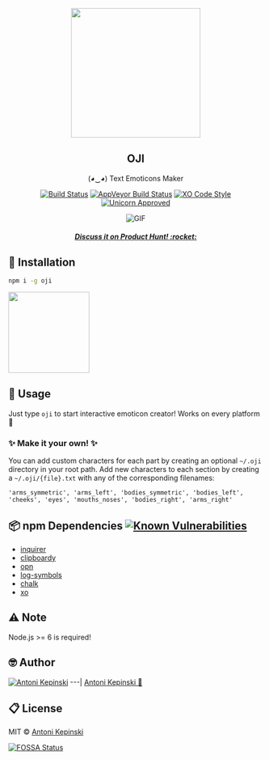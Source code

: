<p align="center">
  <img src="https://i.imgur.com/2fhhLzH.gif" href="" height="256">
  <h2 align="center">OJI</h2>
  <p align="center">(◕‿◕) Text Emoticons Maker<p>
  
<p align="center">
<a href="https://travis-ci.org/xxczaki/oji"><img src="https://travis-ci.org/xxczaki/oji.svg?branch=master" alt="Build Status"></a> 
<a href="https://ci.appveyor.com/project/xxczaki/oji"><img src="https://ci.appveyor.com/api/projects/status/sbxv43mauvm359av?svg=true" alt="AppVeyor Build Status"></a>
<a href="https://github.com/sindresorhus/xo"><img src="https://img.shields.io/badge/code_style-XO-5ed9c7.svg" alt="XO Code Style"></a>
<a href="https://www.youtube.com/watch?v=9auOCbH5Ns4"><img src="https://img.shields.io/badge/unicorn-approved-ff69b4.svg" alt="Unicorn Approved"></a>
  </p>
  
<p align="center"><img src="https://github.com/xxczaki/oji/blob/master/oji.svg" alt="GIF"></p>
<h5 align="center"><a href="https://www.producthunt.com/posts/oji">Discuss it on Product Hunt! :rocket:</a></h5>

## :floppy_disk: Installation

``` bash
npm i -g oji
```
<a href="https://www.patreon.com/akepinski">
	<img src="https://c5.patreon.com/external/logo/become_a_patron_button@2x.png" width="160">
</a>

## :feet: Usage

Just type `oji` to start interactive emoticon creator! Works on every platform :unicorn:

### :sparkles: Make it your own! :sparkles:

You can add custom characters for each part by creating an optional `~/.oji` directory in your root path. Add new characters to each section by creating a `~/.oji/{file}.txt` with any of the corresponding filenames:

`'arms_symmetric', 'arms_left', 'bodies_symmetric', 'bodies_left', 'cheeks', 'eyes', 'mouths_noses', 'bodies_right', 'arms_right'`

## :package: npm Dependencies [![Known Vulnerabilities](https://snyk.io/test/github/xxczaki/oji/badge.svg)](https://snyk.io/test/github/xxczaki/oji)

- [inquirer](https://www.npmjs.com/package/inquirer)
- [clipboardy](https://www.npmjs.com/package/clipboardy)
- [opn](https://www.npmjs.com/package/opn)
- [log-symbols](https://www.npmjs.com/package/log-symbols)
- [chalk](https://www.npmjs.com/package/chalk)
- [xo](https://www.npmjs.com/package/xo)

## :warning: Note

Node.js >= 6 is required!

## :nerd_face: Author

[![Antoni Kepinski](https://github.com/xxczaki.png?size=100)](https://akepinski.me)
---|
[Antoni Kepinski :rocket:](https://akepinski.me)

## :clipboard: License

MIT © [Antoni Kepinski](https://akepinski.me)

[![FOSSA Status](https://app.fossa.io/api/projects/git%2Bgithub.com%2Fxxczaki%2Foji.svg?type=large)](https://app.fossa.io/projects/git%2Bgithub.com%2Fxxczaki%2Foji?ref=badge_large)
